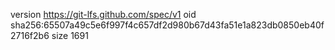 version https://git-lfs.github.com/spec/v1
oid sha256:65507a49c5e6f997f4c657df2d980b67d43fa51e1a823db0850eb40f2716f2b6
size 1691

